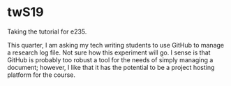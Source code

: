 # twS19
Taking the tutorial for e235.

This quarter, I am asking my tech writing students to use GitHub to manage a research log file. Not sure how this experiment will go. I sense is that GitHub is probably too robust a tool for the needs of simply managing a document; however, I like that it has the potential to be a project hosting platform for the course.

